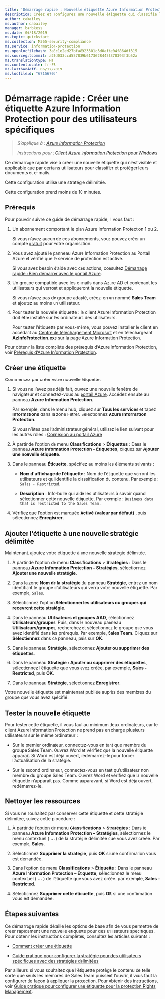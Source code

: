 ```yaml
---
title: 'Démarrage rapide : Nouvelle étiquette Azure Information Protection pour des utilisateurs spécifiques – AIP'
description: Créez et configurez une nouvelle étiquette qui classifie les documents et e-mails pour un sous-ensemble d’utilisateurs à l’aide d’une stratégie délimitée.
author: cabailey
ms.author: cabailey
manager: barbkess
ms.date: 06/18/2019
ms.topic: quickstart
ms.collection: M365-security-compliance
ms.service: information-protection
ms.openlocfilehash: 3a3c1e2ed27bfa8923301c3d0afbe04f864df315
ms.sourcegitcommit: a26d033ccd557839b61736284456370393f3b52a
ms.translationtype: HT
ms.contentlocale: fr-FR
ms.lasthandoff: 06/17/2019
ms.locfileid: "67156703"
---
```

# <a name="quickstart-create-a-new-azure-information-protection-label-for-specific-users"></a>Démarrage rapide : Créer une étiquette Azure Information Protection pour des utilisateurs spécifiques

>*S’applique à : [Azure Information Protection](https://azure.microsoft.com/pricing/details/information-protection)*
>
> *Instructions pour : [Client Azure Information Protection pour Windows](faqs.md#whats-the-difference-between-the-azure-information-protection-client-and-the-azure-information-protection-unified-labeling-client)*

Ce démarrage rapide vise à créer une nouvelle étiquette qui n’est visible et applicable que par certains utilisateurs pour classifier et protéger leurs documents et e-mails.

Cette configuration utilise une stratégie délimitée.

Cette configuration prend moins de 10 minutes.

## <a name="prerequisites"></a>Prérequis

Pour pouvoir suivre ce guide de démarrage rapide, il vous faut :

1. Un abonnement comportant le plan Azure Information Protection 1 ou 2.
    
    Si vous n’avez aucun de ces abonnements, vous pouvez créer un compte [gratuit](https://admin.microsoft.com/Signup/Signup.aspx?OfferId=87dd2714-d452-48a0-a809-d2f58c4f68b7) pour votre organisation.

2. Vous avez ajouté le panneau Azure Information Protection au Portail Azure et vérifié que le service de protection est activé.

    Si vous avez besoin d’aide avec ces actions, consultez [Démarrage rapide : Bien démarrer avec le portail Azure](quickstart-viewpolicy.md).

3. Un groupe compatible avec les e-mails dans Azure AD et contenant les utilisateurs qui verront et appliqueront la nouvelle étiquette.
    
    Si vous n’avez pas de groupe adapté, créez-en un nommé **Sales Team** et ajoutez au moins un utilisateur.

4. Pour tester la nouvelle étiquette : le client Azure Information Protection doit être installé sur les ordinateurs des utilisateurs. 
    
    Pour tester l’étiquette par vous-même, vous pouvez installer le client en accédant au [Centre de téléchargement Microsoft](https://www.microsoft.com/en-us/download/details.aspx?id=53018) et en téléchargeant **AzInfoProtection.exe** sur la page Azure Information Protection.

Pour obtenir la liste complète des prérequis d’Azure Information Protection, voir [Prérequis d’Azure Information Protection](requirements.md).
    
## <a name="create-a-new-label"></a>Créer une étiquette

Commencez par créer votre nouvelle étiquette.

1. Si vous ne l’avez pas déjà fait, ouvrez une nouvelle fenêtre de navigateur et connectez-vous au [portail Azure](configure-policy.md#signing-in-to-the-azure-portal). Accédez ensuite au panneau **Azure Information Protection**.
    
    Par exemple, dans le menu hub, cliquez sur **Tous les services** et tapez **Informations** dans la zone Filtrer. Sélectionnez **Azure Information Protection**.
    
    Si vous n’êtes pas l’administrateur général, utilisez le lien suivant pour les autres rôles : [Connexion au portail Azure](configure-policy.md#signing-in-to-the-azure-portal)

2. À partir de l’option de menu **Classifications** > **Étiquettes** : Dans le panneau **Azure Information Protection - Étiquettes**, cliquez sur **Ajouter une nouvelle étiquette**.

3. Dans le panneau **Étiquette**, spécifiez au moins les éléments suivants :
    
    - **Nom d'affichage de l’étiquette** : Nom de l’étiquette que verront les utilisateurs et qui identifie la classification du contenu. Par exemple : `Sales - Restricted`.
    
    - **Description** : Info-bulle qui aide les utilisateurs à savoir quand sélectionner cette nouvelle étiquette. Par exemple : `Business data that is restricted to the Sales Team.`

4. Vérifiez que l’option est marquée **Activé** **(valeur par défaut)** , puis sélectionnez **Enregistrer**.

## <a name="add-the-label-to-a-new-scoped-policy"></a>Ajouter l’étiquette à une nouvelle stratégie délimitée

Maintenant, ajoutez votre étiquette à une nouvelle stratégie délimitée.

1. À partir de l’option de menu **Classifications** > **Stratégies** : Dans le panneau **Azure Information Protection - Stratégies**, sélectionnez **Ajouter une nouvelle stratégie**. 

2. Dans la zone **Nom de la stratégie** du panneau **Stratégie**, entrez un nom identifiant le groupe d’utilisateurs qui verra votre nouvelle étiquette. Par exemple, `Sales`.

3. Sélectionnez l’option **Sélectionner les utilisateurs ou groupes qui recevront cette stratégie**.

4. Dans le panneau **Utilisateurs et groupes AAD**, sélectionnez **Utilisateurs/groupes**. Puis, dans le nouveau panneau **Utilisateurs/groupes**, recherchez et sélectionnez le groupe que vous avez identifié dans les prérequis. Par exemple, **Sales Team**. Cliquez sur **Sélectionnez** dans ce panneau, puis sur **OK**.

5. Dans le panneau **Stratégie**, sélectionnez **Ajouter ou supprimer des étiquettes**.

6. Dans le panneau **Stratégie : Ajouter ou supprimer des étiquettes**, sélectionnez l’étiquette que vous avez créée, par exemple, **Sales - Restricted**, puis **OK**.

7. Dans le panneau **Stratégie**, sélectionnez **Enregistrer**. 

Votre nouvelle étiquette est maintenant publiée auprès des membres du groupe que vous avez spécifié. 

## <a name="test-your-new-label"></a>Tester la nouvelle étiquette

Pour tester cette étiquette, il vous faut au minimum deux ordinateurs, car le client Azure Information Protection ne prend pas en charge plusieurs utilisateurs sur le même ordinateur :

 - Sur le premier ordinateur, connectez-vous en tant que membre du groupe Sales Team. Ouvrez Word et vérifiez que la nouvelle étiquette apparaît. Si Word est déjà ouvert, redémarrez-le pour forcer l’actualisation de la stratégie.

- Sur le second ordinateur, connectez-vous en tant qu’utilisateur non membre du groupe Sales Team. Ouvrez Word et vérifiez que la nouvelle étiquette n’apparaît pas. Comme auparavant, si Word est déjà ouvert, redémarrez-le.

## <a name="clean-up-resources"></a>Nettoyer les ressources

Si vous ne souhaitez pas conserver cette étiquette et cette stratégie délimitée, suivez cette procédure :

1. À partir de l’option de menu **Classifications** > **Stratégies** : Dans le panneau **Azure Information Protection – Stratégies**, sélectionnez le menu contextuel ( **…** ) de la stratégie délimitée que vous avez créée. Par exemple, **Sales**.

2. Sélectionnez **Supprimer la stratégie**, puis **OK** si une confirmation vous est demandée.

3. Dans l’option de menu **Classifications** > **Étiquette** : Dans le panneau **Azure Information Protection – Étiquette**, sélectionnez le menu contextuel ( **…** ) de l’étiquette que vous avez créée.  par exemple, **Sales - Restricted**.

4.  Sélectionnez **Supprimer cette étiquette**, puis **OK** si une confirmation vous est demandée.


## <a name="next-steps"></a>Étapes suivantes

Ce démarrage rapide détaille les options de base afin de vous permettre de créer rapidement une nouvelle étiquette pour des utilisateurs spécifiques. Pour obtenir les instructions complètes, consultez les articles suivants :

- [Comment créer une étiquette](configure-policy-new-label.md)

- [Guide pratique pour configurer la stratégie pour des utilisateurs spécifiques avec des stratégies délimitées](configure-policy-scope.md)

Par ailleurs, si vous souhaitez que l’étiquette protège le contenu de telle sorte que seuls les membres de Sales Team puissent l’ouvrir, il vous faut la configurer de façon à appliquer la protection. Pour obtenir des instructions, voir [Guide pratique pour configurer une étiquette pour la protection Rights Management](configure-policy-protection.md).

